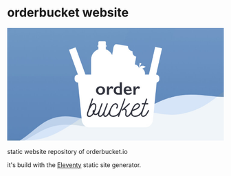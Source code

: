 # orderbucket website
![orderbucket](src/img/og-previews/og-preview.jpg)

static website repository of orderbucket.io

it's build with the [Eleventy](https://github.com/11ty/eleventy) static site generator.
